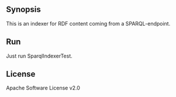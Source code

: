 ## Synopsis

This is an indexer for RDF content coming from a SPARQL-endpoint.

## Run

Just run SparqlIndexerTest.

## License

Apache Software License v2.0